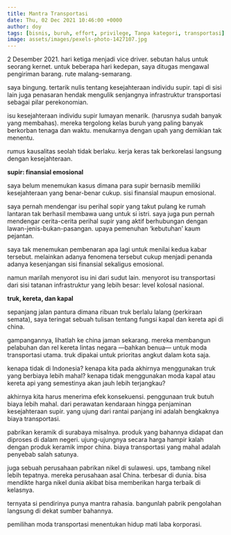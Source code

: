 ```yaml
---
title: Mantra Transportasi
date: Thu, 02 Dec 2021 10:46:00 +0000
author: doy
tags: [bisnis, buruh, effort, privilege, Tanpa kategori, transportasi]
image: assets/images/pexels-photo-1427107.jpg
---
```


2 Desember 2021. hari ketiga menjadi vice driver. sebutan halus untuk seorang kernet. untuk beberapa hari kedepan, saya ditugas mengawal pengiriman barang. rute malang-semarang.

saya bingung. tertarik nulis tentang kesejahteraan individu supir. tapi di sisi lain juga penasaran hendak mengulik senjangnya infrastruktur transportasi sebagai pilar perekonomian.

isu kesejahteraan individu supir lumayan menarik. (harusnya sudah banyak yang membahas). mereka tergolong kelas buruh yang paling banyak berkorban tenaga dan waktu. menukarnya dengan upah yang demikian tak menentu.

rumus kausalitas seolah tidak berlaku. kerja keras tak berkorelasi langsung dengan kesejahteraan.

**supir: finansial emosional**

saya belum menemukan kasus dimana para supir bernasib memiliki kesejahteraan yang benar-benar cukup. sisi finansial maupun emosional.

saya pernah mendengar isu perihal sopir yang takut pulang ke rumah lantaran tak berhasil membawa uang untuk si istri. saya juga pun pernah mendengar cerita-cerita perihal supir yang aktif berhubungan dengan lawan-jenis-bukan-pasangan. upaya pemenuhan ‘kebutuhan’ kaum pejantan.

saya tak menemukan pembenaran apa lagi untuk menilai kedua kabar tersebut. melainkan adanya fenomena tersebut cukup menjadi penanda adanya kesenjangan sisi finansial sekaligus emosional.

namun marilah menyorot isu ini dari sudut lain. menyorot isu transportasi dari sisi tatanan infrastruktur yang lebih besar: level kolosal nasional.

**truk, kereta, dan kapal**

sepanjang jalan pantura dimana ribuan truk berlalu lalang (perkiraan semata), saya teringat sebuah tulisan tentang fungsi kapal dan kereta api di china.

gampangannya, lihatlah ke china jaman sekarang. mereka membangun pelabuhan dan rel kereta lintas negara —bahkan benua— untuk moda transportasi utama. truk dipakai untuk prioritas angkut dalam kota saja.

kenapa tidak di Indonesia? kenapa kita pada akhirnya menggunakan truk yang berbiaya lebih mahal? kenapa tidak menggunakan moda kapal atau kereta api yang semestinya akan jauh lebih terjangkau?

akhirnya kita harus menerima efek konsekuensi. penggunaan truk butuh biaya lebih mahal. dari perawatan kendaraan hingga penjaminan kesejahteraan supir. yang ujung dari rantai panjang ini adalah bengkaknya biaya transportasi.

pabrikan keramik di surabaya misalnya. produk yang bahannya didapat dan diproses di dalam negeri. ujung-ujungnya secara harga hampir kalah dengan produk keramik impor china. biaya transportasi yang mahal adalah penyebab salah satunya.

juga sebuah perusahaan pabrikan nikel di sulawesi. ups, tambang nikel lebih tepatnya. mereka perusahaan asal China. terbesar di dunia. bisa mendikte harga nikel dunia akibat bisa memberikan harga terbaik di kelasnya.

ternyata si pendirinya punya mantra rahasia. bangunlah pabrik pengolahan langsung di dekat sumber bahannya.

pemilihan moda transportasi menentukan hidup mati laba korporasi.
